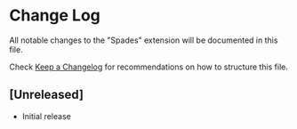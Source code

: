 # Change Log

All notable changes to the "Spades" extension will be documented in this file.

Check [Keep a Changelog](http://keepachangelog.com/) for recommendations on how to structure this file.

## [Unreleased]

- Initial release
